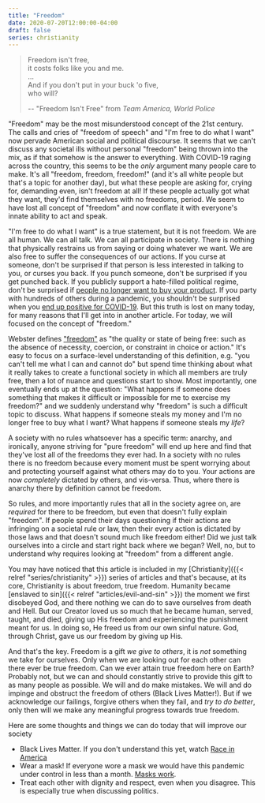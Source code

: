 ```yaml
---
title: "Freedom"
date: 2020-07-20T12:00:00-04:00
draft: false
series: christianity
---
```


> Freedom isn't free,  
> it costs folks like you and me.  
> ...  
> And if you don't put in your buck 'o five,  
> who will?
>
> -- "Freedom Isn't Free" from *Team America, World Police*

"Freedom" may be the most misunderstood concept of the 21st century. The calls and cries of "freedom of speech" and "I'm free to do what I want" now pervade American social and political discourse. It seems that we can't discuss any societal ills without personal "freedom" being thrown into the mix, as if that somehow is the answer to everything. With COVID-19 raging across the country, this seems to be the *only* argument many people care to make. It's all "freedom, freedom, freedom!" (and it's all white people but that's a topic for another day), but what these people are asking for, crying for, demanding even, isn't freedom at all! If these people actually got what they want, they'd find themselves with no freedoms, period. We seem to have lost all concept of "freedom" and now conflate it with everyone's innate ability to act and speak.

"I'm free to do what I want" is a true statement, but it is not freedom. We are all human. We can all talk. We can all participate in society. There is nothing that physically restrains us from saying or doing whatever we want. We are also free to suffer the consequences of our actions. If you curse at someone, don't be surprised if that person is less interested in talking to you, or curses you back. If you punch someone, don't be surprised if you get punched back. If you publicly support a hate-filled political regime, don't be surprised if [people no longer want to buy your product](https://www.nbcnews.com/news/latino/latinos-boycotting-goya-say-it-s-not-about-politics-it-n1234052). If you party with hundreds of others during a pandemic, you shouldn't be surprised when you [end up positive for COVID-19](https://www.detroitnews.com/story/news/local/michigan/2020/07/10/several-test-positive-virus-after-torch-lake-july-4-celebration/5418980002/). But this truth is lost on many today, for many reasons that I'll get into in another article. For today, we will focused on the concept of "freedom."

Webster defines ["freedom"](https://www.merriam-webster.com/dictionary/freedom) as "the quality or state of being free: such as the absence of necessity, coercion, or constraint in choice or action." It's easy to focus on a surface-level understanding of this definition, e.g. "you can't tell me what I can and cannot do" but spend time thinking about what it really takes to create a functional society in which all members are truly free, then a lot of nuance and questions start to show. Most importantly, one eventually ends up at the question: "What happens if someone does something that makes it difficult or impossible for me to exercise my freedom?" and we suddenly understand why "freedom" is such a difficult topic to discuss. What happens if someone steals my money and I'm no longer free to buy what I want? What happens if someone steals my *life*?

A society with no rules whatsoever has a specific term: anarchy, and ironically, anyone striving for "pure freedom" will end up here and find that they've lost all of the freedoms they ever had. In a society with no rules there is no freedom because every moment must be spent worrying about and protecting yourself against what others may do to you. Your actions are now *completely* dictated by others, and vis-versa. Thus, where there is anarchy there by definition cannot be freedom.

So rules, and more importantly rules that all in the society agree on, are *required* for there to be freedom, but even that doesn't fully explain "freedom". If people spend their days questioning if their actions are infringing on a societal rule or law, then their every action is dictated by those laws and that doesn't sound much like freedom either! Did we just talk ourselves into a circle and start right back where we began? Well, no, but to understand why requires looking at "freedom" from a different angle.

You may have noticed that this article is included in my [Christianity]({{< relref "series/christianity" >}}) series of articles and that's because, at its core, Christianity is about freedom, true freedom. Humanity became [enslaved to sin]({{< relref "articles/evil-and-sin" >}}) the moment we first disobeyed God, and there nothing we can do to save ourselves from death and Hell. But our Creator loved us so much that he became human, served, taught, and died, giving up His freedom and experiencing the punishment meant for us. In doing so, He freed us from our own sinful nature. God, through Christ, gave us our freedom by giving up His.

And that's the key. Freedom is a gift *we give to others*, it is *not* something we take for ourselves. Only when we are looking out for each other can there ever be true freedom. Can we ever attain true freedom here on Earth? Probably not, but we can and should constantly strive to provide this gift to as many people as possible. We will and do make mistakes. We will and do impinge and obstruct the freedom of others (Black Lives Matter!). But if we acknowledge our failings, forgive others when they fail, and *try to do better*, only then will we make any meaningful progress towards true freedom.

Here are some thoughts and things we can do today that will improve our society

* Black Lives Matter. If you don't understand this yet, watch [Race in America](https://www.youtube.com/watch?v=AGUwcs9qJXY)
* Wear a mask! If everyone wore a mask we would have this pandemic under control in less than a month. [Masks work](https://www.cdc.gov/mmwr/volumes/69/wr/mm6928e2.htm).
* Treat each other with dignity and respect, even when you disagree. This is especially true when discussing politics.
